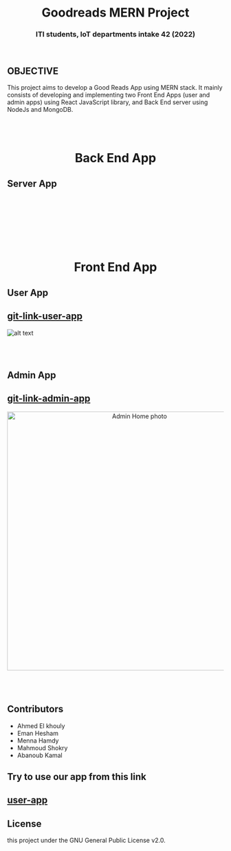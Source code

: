 
<h1 align="center">Goodreads MERN Project</h1>
<h3 align="center">ITI students, IoT departments intake 42 (2022)</h3>  
<br/>

## OBJECTIVE
  This project aims to develop a Good Reads App using MERN stack. It mainly consists of developing and implementing two Front End Apps 
  (user and admin apps) using React JavaScript library, and Back End server using NodeJs and MongoDB.  


<br/><br/>
<!-- #################################################### -->
<h1 align="center">Back End App</h1>
<h2>Server App<h2>
<br/>
 


  
<br/><br/>  
<!-- #################################################### -->
<h1 align="center">Front End App</h1>
  <h2>User App</h2>
  <h2><a href="https://github.com/AhmedElKhouly99/Good-Reads-Users">git-link-user-app</a></h2>
  
<!--   <p align="center"> -->
  ![alt text](https://github.com/[AhmedElKhouly99]/[good-reads-mernProject-server]/blob/[master]/staticFiles/images/userhome.png?raw=true)
<!--   </p> -->

  
  <br/><br/>
<!-- #################################################### --> 
  <h2>Admin App</h2>
  <h2><a href="https://github.com/mennahamdy33/good-reads-admin-app-frontend">git-link-admin-app</a></h2>
  
  <p align="center">
  <img width="600" src="good-reads-mernProject-server/staticFiles/images/adminhome.png" alt="Admin Home photo">
  </p>
  

  
<br/><br/>  
## Contributors
- Ahmed El khouly
- Eman Hesham
- Menna Hamdy
- Mahmoud Shokry
- Abanoub Kamal

  
## Try to use our app from this link
<h2><a  href="https://goodreadsusers.herokuapp.com/">user-app</a></h2>
  
  
## License
this project under the GNU General Public License v2.0.
